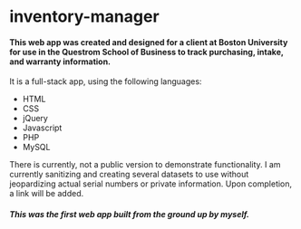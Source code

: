 # inventory-manager

<h4>This web app was created and designed for a client at Boston University for use in the Questrom School of Business to track purchasing, intake, and warranty information.</h4>


It is a full-stack app, using the following languages:
<ul>
  <li>HTML</li>
  <li>CSS</li>
  <li>jQuery</li>
  <li>Javascript</li>
  <li>PHP</li>
  <li>MySQL</li>
</ul>

There is currently, not a public version to demonstrate functionality.  I am currently sanitizing and creating several datasets to use without jeopardizing actual serial numbers or private information.  Upon completion, a link will be added.


<h5> This was the first web app built from the ground up by myself. </h5>
